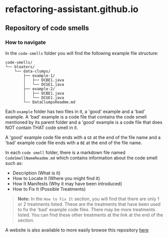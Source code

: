 # refactoring-assistant.github.io

## Repository of code smells

### How to navigate

In the `code-smells` folder you will find the following example file structure:

```
code-smells/
└── bloaters/
    └── data-clumps/
        ├── example-1/
        │   ├── DCBE1.java
        │   └── DCGE1.java
        ├── example-2/
        │   ├── DCBE1.java
        │   └── DCGE1.java
        └── DataClumpsReadme.md
```

Each `example` folder has two files in it, a 'good' example and a 'bad' example.
A 'bad' example is a code file that contains the code smell mentioned by its parent folder and a 'good' example is a code file that does NOT contain THAT code smell in it.

A 'good' example code file ends with a `GE` at the end of the file name and a 'bad' example code file ends with a `BE` at the end of the file name.

In each `code smell` folder, there is a markdown file named `CodeSmellNameReadme.md` which contains information about the code smell such as:

 - Description (What is it)
 - How to Locate It (Where you might find it)
 - How It Manifests (Why it may have been introduced)
 - How to Fix It (Possible Treatments)

> **Note:** In the `How to Fix It` section, you will find that there are only 1 or 2 treatments listed. These are the treatments that have been used to fix the 'bad' example code files. There may be more treatments listed. You can find these other treatments at the link at the end of the section.

A website is also available to more easily browse this repository [here](https://refactoring-assistant.github.io)
